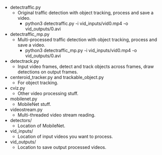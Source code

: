 

- detectraffic.py
	- Original traffic detection with object tracking, process and save a video.
		- python3 detectraffic.py -i vid_inputs/vid0.mp4 -o vid_outputs/0.avi
- detectraffic_mp.py
	- Multi-processed traffic detection with object tracking, process and save a video.
		- python3 detectraffic_mp.py -i vid_inputs/vid0.mp4 -o vid_outputs/0.avi
- detectrack.py
	- Input video frames, detect and track objects across frames, draw detections on output frames.
- centeroid_tracker.py and trackable_object.py
	- For object tracking.
- cviz.py
	- Other video processing stuff.
- mobilenet.py
	- MobileNet stuff.
- videostream.py
	- Multi-threaded video stream reading.
- detectors/
	- Location of MobileNet.
- vid_inputs/
	- Location of input videos you want to process.
- vid_outputs/
	- Location to save output processed videos.


